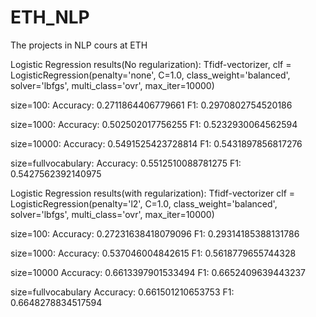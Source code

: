 # ETH_NLP
The projects in NLP cours at ETH

Logistic Regression results(No regularization):
Tfidf-vectorizer,
clf = LogisticRegression(penalty='none', C=1.0, class_weight='balanced', solver='lbfgs', multi_class='ovr', max_iter=10000)

size=100:
Accuracy: 0.2711864406779661
F1: 0.2970802754520186

size=1000:
Accuracy: 0.502502017756255
F1: 0.5232930064562594

size=10000:
Accuracy: 0.5491525423728814
F1: 0.5431897856817276

size=fullvocabulary:
Accuracy: 0.5512510088781275
F1: 0.5427562392140975

Logistic Regression results(with regularization):
Tfidf-vectorizer
clf = LogisticRegression(penalty='l2', C=1.0, class_weight='balanced', solver='lbfgs', multi_class='ovr', max_iter=10000)

size=100:
Accuracy: 0.27231638418079096
F1: 0.29314185388131786

size=1000:
Accuracy: 0.537046004842615
F1: 0.5618779655744328

size=10000
Accuracy: 0.6613397901533494
F1: 0.6652409639443237

size=fullvocabulary
Accuracy: 0.661501210653753
F1: 0.6648278834517594
